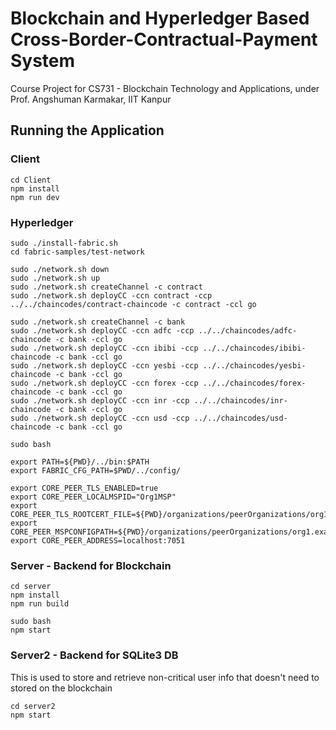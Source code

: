 # Blockchain and Hyperledger Based Cross-Border-Contractual-Payment System
Course Project for CS731 - Blockchain Technology and Applications, under Prof. Angshuman Karmakar, IIT Kanpur

## Running the Application

### Client
```
cd Client
npm install
npm run dev
```

### Hyperledger
```
sudo ./install-fabric.sh
cd fabric-samples/test-network

sudo ./network.sh down
sudo ./network.sh up 
sudo ./network.sh createChannel -c contract
sudo ./network.sh deployCC -ccn contract -ccp ../../chaincodes/contract-chaincode -c contract -ccl go

sudo ./network.sh createChannel -c bank
sudo ./network.sh deployCC -ccn adfc -ccp ../../chaincodes/adfc-chaincode -c bank -ccl go
sudo ./network.sh deployCC -ccn ibibi -ccp ../../chaincodes/ibibi-chaincode -c bank -ccl go
sudo ./network.sh deployCC -ccn yesbi -ccp ../../chaincodes/yesbi-chaincode -c bank -ccl go
sudo ./network.sh deployCC -ccn forex -ccp ../../chaincodes/forex-chaincode -c bank -ccl go
sudo ./network.sh deployCC -ccn inr -ccp ../../chaincodes/inr-chaincode -c bank -ccl go
sudo ./network.sh deployCC -ccn usd -ccp ../../chaincodes/usd-chaincode -c bank -ccl go

sudo bash

export PATH=${PWD}/../bin:$PATH
export FABRIC_CFG_PATH=$PWD/../config/

export CORE_PEER_TLS_ENABLED=true
export CORE_PEER_LOCALMSPID="Org1MSP"
export CORE_PEER_TLS_ROOTCERT_FILE=${PWD}/organizations/peerOrganizations/org1.example.com/peers/peer0.org1.example.com/tls/ca.crt
export CORE_PEER_MSPCONFIGPATH=${PWD}/organizations/peerOrganizations/org1.example.com/users/Admin@org1.example.com/msp
export CORE_PEER_ADDRESS=localhost:7051
```

### Server - Backend for Blockchain
```
cd server
npm install
npm run build

sudo bash
npm start
```

### Server2 - Backend for SQLite3 DB
This is used to store and retrieve non-critical user info that doesn't need to stored on the blockchain
```
cd server2
npm start
```